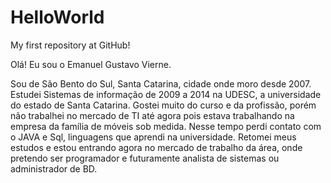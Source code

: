 # HelloWorld
My first repository at GitHub!

Olá! Eu sou o Emanuel Gustavo Vierne.

Sou de São Bento do Sul, Santa Catarina, cidade onde moro desde 2007. Estudei Sistemas de informação de 2009 a 2014 na UDESC, a universidade do estado de Santa Catarina. 
Gostei muito do curso e da profissão, porém não trabalhei no mercado de TI até agora pois estava trabalhando na empresa da família de móveis sob medida.
Nesse tempo perdi contato com o JAVA e Sql, linguagens que aprendi na universidade. Retomei meus estudos e estou entrando agora no mercado de trabalho da área, onde pretendo ser programador e futuramente analista de sistemas ou administrador de BD.

